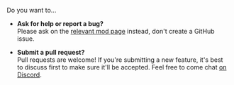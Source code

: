 Do you want to...

* **Ask for help or report a bug?**  
  Please ask on the [relevant mod page](https://www.nexusmods.com/stardewvalley/users/1552317?tab=user+files) instead,
  don't create a GitHub issue.

* **Submit a pull request?**  
  Pull requests are welcome! If you're submitting a new feature, it's best to discuss first to make
  sure it'll be accepted. Feel free to come chat [on Discord](https://smapi.io/community).
